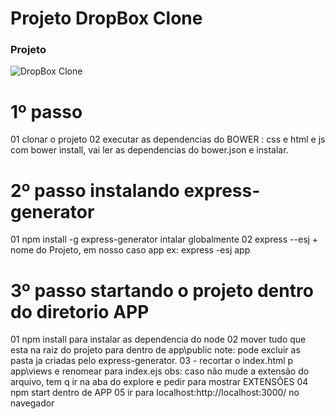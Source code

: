 # Projeto DropBox Clone


### Projeto
![DropBox Clone](https://firebasestorage.googleapis.com/v0/b/hcode-com-br.appspot.com/o/DropBoxClone.jpg?alt=media&token=d59cad0c-440d-4516-88f2-da904b9bb443)

# 1º passo
01 clonar o projeto 
02 executar as dependencias do BOWER : css e html e js com bower install, 
vai ler as dependencias do bower.json e instalar.

# 2º passo instalando express-generator

01 npm install -g express-generator intalar globalmente
02 express --esj + nome do Projeto, em nosso caso app
ex: express -esj app

# 3º passo startando o projeto dentro do diretorio APP
01 npm install para instalar as dependencia do node
02 mover tudo que esta na raiz do projeto para dentro de app\public
note: pode excluir as pasta ja criadas pelo express-generator.
03 - recortar o index.html p app\views e  renomear para index.ejs
obs: caso não mude a extensão do arquivo, tem q ir na aba do explore e pedir para mostrar EXTENSÕES
04 npm start dentro de APP 
05 ir para localhost:http://localhost:3000/ no navegador
